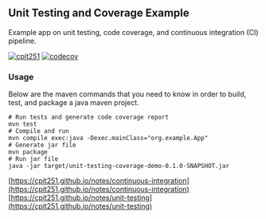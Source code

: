 ## Unit Testing and Coverage Example
Example app on unit testing, code coverage, and continuous integration (CI) pipeline.

[![cpit251](https://circleci.com/gh/cpit251/unit-testing-coverage-demo.svg?style=svg)](https://app.circleci.com/pipelines/github/cpit251/unit-testing-coverage-demo)
[![codecov](https://codecov.io/gh/cpit251/unit-testing-coverage-demo/branch/main/graph/badge.svg?token=I50I256DZB)](https://codecov.io/gh/cpit251/unit-testing-coverage-demo)

### Usage
Below are the maven commands that you need to know in order to build, test, and package a java maven project.

```shell
# Run tests and generate code coverage report
mvn test
# Compile and run
mvn compile exec:java -Dexec.mainClass="org.example.App"
# Generate jar file
mvn package
# Run jar file
java -jar target/unit-testing-coverage-demo-0.1.0-SNAPSHOT.jar
```

[https://cpit251.github.io/notes/continuous-integration](https://cpit251.github.io/notes/continuous-integration)
[https://cpit251.github.io/notes/unit-testing](https://cpit251.github.io/notes/unit-testing)